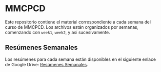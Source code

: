 # MMCPCD

Este repositorio contiene el material correspondiente a cada semana del curso de MMCPCD. Los archivos están organizados por semanas, comenzando con `week1`, `week2`, y así sucesivamente.

## Resúmenes Semanales

Los resúmenes para cada semana están disponibles en el siguiente enlace de Google Drive: [Resúmenes Semanales](https://drive.google.com/drive/folders/1enIXUi-fbwX1jipkol8zh1Cqh0LJmAEE?usp=sharing).